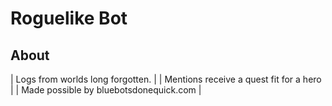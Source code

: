 # Roguelike Bot

## About
| Logs from worlds long forgotten. |
| Mentions receive a quest fit for a hero |
| Made possible by bluebotsdonequick.com |
